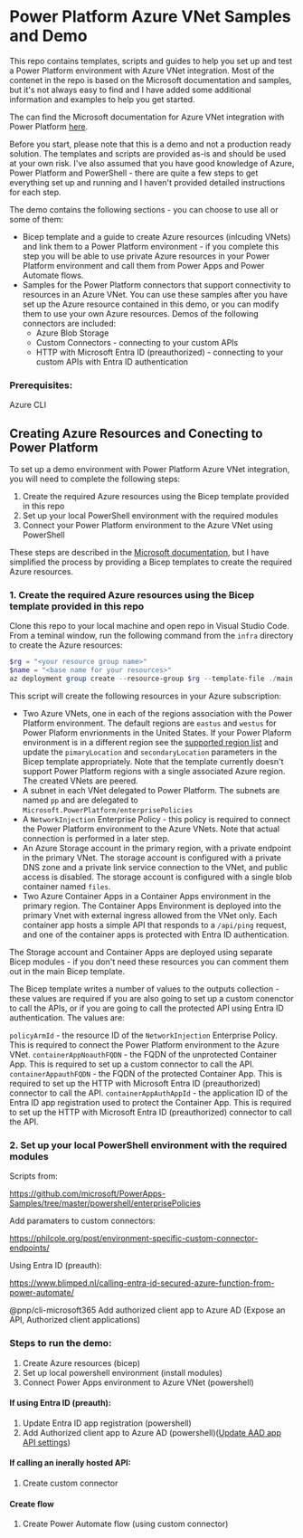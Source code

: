 # Power Platform Azure VNet Samples and Demo

This repo contains templates, scripts and guides to help you set up and test a Power Platform environment with Azure VNet integration. Most of the contenet in the repo is based on the Microsoft documentation and samples, but it's not always easy to find and I have added some additional information and examples to help you get started.

The can find the  Microsoft documentation for Azure VNet integration with Power Platform [here](https://learn.microsoft.com/en-in/power-platform/admin/vnet-support-overview).

Before you start, please note that this is a demo and not a production ready solution. The templates and scripts are provided as-is and should be used at your own risk. I've also assumed that you have good knowledge of Azure, Power Platform and PowerShell - there are quite a few steps to get everything set up and running and I haven't provided detailed instructions for each step.

The demo contains the following sections - you can choose to use all or some of them:

* Bicep template and a guide to create Azure resources (inlcuding VNets) and link them to a Power Platform environment - if you complete this step you will be able to use private Azure resources in your Power Platform environment and call them from Power Apps and Power Automate flows.
* Samples for the Power Platform connectors that support connectivity to resources in an Azure VNet. You can use these samples after you have set up the Azure resource contained in this demo, or you can modify them to use your own Azure resources. Demos of the following connectors are included:
  * Azure Blob Storage 
  * Custom Connectors - connecting to your custom APIs
  * HTTP with Microsoft Entra ID (preauthorized) - connecting to your custom APIs with Entra ID authentication 

### Prerequisites: 

Azure CLI

## Creating Azure Resources and Conecting to Power Platform

To set up a demo environment with Power Platform Azure VNet integration, you will need to complete the following steps:
1. Create the required Azure resources using the Bicep template provided in this repo
1. Set up your local PowerShell environment with the required modules
1. Connect your Power Platform environment to the Azure VNet using PowerShell

These steps are described in the [Microsoft documentation](https://learn.microsoft.com/en-in/power-platform/admin/vnet-support-setup-configure), but I have simplified the process by providing a Bicep templates to create the required Azure resources.

### 1. Create the required Azure resources using the Bicep template provided in this repo

Clone this repo to your local machine and open repo in Visual Studio Code. From a teminal window, run the following command from the `infra` directory to create the Azure resources:

``` powershell
$rg = "<your resource group name>"
$name = "<base name for your resources>"
az deployment group create --resource-group $rg --template-file ./main.bicep --parameters --name $name
``` 

This script will create the following resources in your Azure subscription:
* Two Azure VNets, one in each of the regions association with the Power Platform environment. The default regions are `eastus` and `westus` for Power Plaform envrionments in the United States.  If your Power Plaform environment is in a different region see the [supported region list](https://learn.microsoft.com/en-in/power-platform/admin/vnet-support-overview#supported-regions) and update the `pimaryLocation` and `secondaryLocation` parameters in the Bicep template appropriately. Note that the template currently doesn't support Power Platform regions with a single associated Azure region. The created VNets are peered.
* A subnet in each VNet delegated to Power Platform. The subnets are named `pp` and are delegated to `Microsoft.PowerPlatform/enterprisePolicies`
* A `NetworkInjection` Enterprise Policy - this policy is required to connect the Power Platform environment to the Azure VNets. Note that actual connection is performed in a later step.
* An Azure Storage account in the primary region, with a private endpoint in the primary VNet. The storage account is configured with a private DNS zone and a private link service connection to the VNet, and public access is disabled. The storage account is configured with a single blob container named `files`.
* Two Azure Container Apps in a Container Apps environment in the primary region. The Container Apps Environment is deployed into the primary Vnet with external ingress allowed from the VNet only. Each container app hosts a simple API that responds to a `/api/ping` request, and one of the container apps is protected with Entra ID authentication. 

The Storage account and Container Apps are deployed using separate Bicep modules - if you don't need these resources you can comment them out in the main Bicep template.

The Bicep template writes a number of values to the outputs collection - these values are required if you are also going to set up a custom conenctor to call the APIs, or if you are going to call the protected API using Entra ID authentication. The values are:

`policyArmId` - the resource ID of the `NetworkInjection` Enterprise Policy. This is required to connect the Power Platform environment to the Azure VNet.
`containerAppNoauthFQDN` - the FQDN of the unprotected Container App. This is required to set up a custom connector to call the API.
`containerAppauthFQDN` - the FQDN of the protected Container App. This is required to set up the HTTP with Microsoft Entra ID (preauthorized) connector to call the API.
`containerAppAuthAppId` - the application ID of the Entra ID app registration used to protect the Container App. This is required to set up the HTTP with Microsoft Entra ID (preauthorized) connector to call the API.

### 2. Set up your local PowerShell environment with the required modules





Scripts from:

https://github.com/microsoft/PowerApps-Samples/tree/master/powershell/enterprisePolicies


Add paramaters to custom connectors:

https://philcole.org/post/environment-specific-custom-connector-endpoints/

Using Entra ID (preauth):

https://www.blimped.nl/calling-entra-id-secured-azure-function-from-power-automate/

@pnp/cli-microsoft365
Add authorized client app to Azure AD (Expose an API, Authorized client applications)


### Steps to run the demo:

1. Create Azure resources (bicep)
1. Set up local powershell environment (install modules)
1. Connect Power Apps environment to Azure VNet (powershell)

#### If using Entra ID (preauth):

1. Update Entra ID app registration (powershell)
1. Add Authorized client app to Azure AD (powershell)([Update AAD app API settings](https://learn.microsoft.com/en-us/powershell/module/az.resources/update-azadapplication?view=azps-13.4.0#-api))

#### If calling an inerally hosted API:

1. Create custom connector

#### Create flow

1. Create Power Automate flow (using custom connector)

